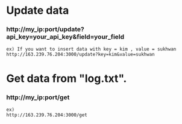 #   Update data
###    http://my_ip:port/update?api_key=your_api_key&field=your_field
    ex) If you want to insert data with key = kim , value = sukhwan
    http://163.239.76.204:3000/update?key=kim&value=sukhwan
    
#   Get data from "log.txt".
###    http://my_ip:port/get
    ex) 
    http://163.239.76.204:3000/get
